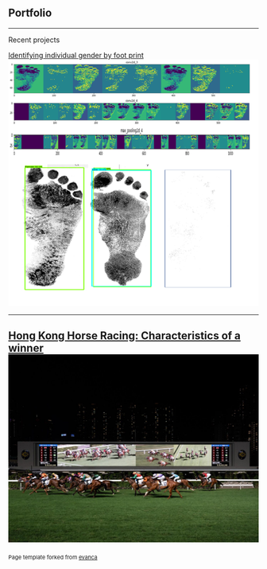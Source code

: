 ## Portfolio

---

Recent projects

[Identifying individual gender by foot print](/sample_page)
<img src="images/Foots.png?raw=true"/>

---
[Hong Kong Horse Racing: Characteristics of a winner](/pdf/Horse_racing)
<img src="images/horse_racing.jpg?raw=true"/>
---
<p style="font-size:11px">Page template forked from <a href="https://github.com/evanca/quick-portfolio">evanca</a></p>
<!-- Remove above link if you don't want to attibute -->
